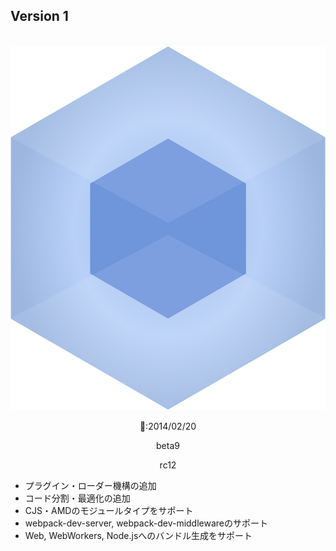 <!-- sectionTitle: Release: Version 1 -->

## Version 1

<br />

<div class="list-with-description">
  <div style="text-align: center">
  <img src="../images/logo-old.svg" class="description-logo" />
  <br />
  <p>🚀:2014/02/20</p>
  <p>beta9</p>
  <p>rc12</p>

  </div>
  <ul>
    <li>プラグイン・ローダー機構の追加</li>
    <li>コード分割・最適化の追加</li>
    <li>CJS・AMDのモジュールタイプをサポート</li>
    <li>webpack-dev-server, webpack-dev-middlewareのサポート</li>
    <li>Web, WebWorkers, Node.jsへのバンドル生成をサポート</li>
  </ul>
</div>
